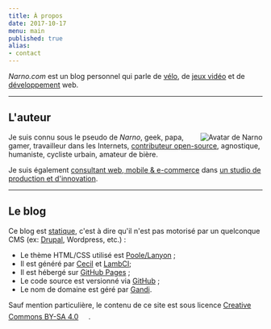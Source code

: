 ```yaml
---
title: À propos
date: 2017-10-17
menu: main
published: true
alias:
- contact
---
```

_Narno.com_ est un blog personnel qui parle de [vélo](/tags/velo/), de [jeux vidéo](/tags/jeux-video/) et de [développement](/tags/developpement) web.

----

## L'auteur

<img alt="Avatar de Narno" title="Narno" src="https://gravatar.com/avatar/324fa39cabc600993a68d1aeace25f90?s=128" style="float:right;">

Je suis connu sous le pseudo de _Narno_, geek, papa, gamer, travailleur dans les Internets, [contributeur open-source](/code), agnostique, humaniste, cycliste urbain, amateur de bière.

Je suis également [consultant web, mobile & e-commerce](https://arnaudligny.fr) dans [un studio de production et d'innovation](https://adfab.fr).

----

## Le blog

Ce blog est [statique](https://frank.taillandier.me/2016/03/08/les-gestionnaires-de-contenu-statique/), c'est à dire qu'il n'est pas motorisé par un quelconque CMS (ex: [Drupal](/tags/drupal), Wordpress, etc.) :
* Le thème HTML/CSS utilisé est [Poole/Lanyon](http://getpoole.com) ;
* Il est généré par [Cecil](https://cecil.app) et [LambCI](https://github.com/lambci/lambci);
* Il est hébergé sur [GitHub Pages](https://pages.github.com) ;
* Le code source est versionné via [GitHub](https://github.com/Narno/narno.com) ;
* Le nom de domaine est géré par [Gandi](https://gandi.net).

Sauf mention particulière, le contenu de ce site est sous licence [Creative Commons BY-SA 4.0](https://creativecommons.org/licenses/by-sa/4.0/deed.fr) <a title="Licence" href="https://creativecommons.org/licenses/by-sa/4.0/deed.fr"><svg width="16" height="20" class="icon icon-cc"><use xlink:href="#icon-cc"></use></svg></a>.
